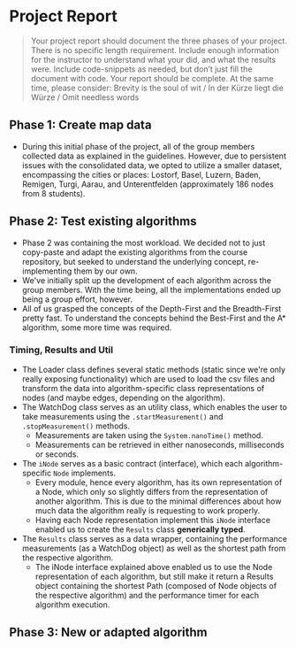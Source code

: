 # Project Report
> Your project report should document the three phases of your project. There is no specific length
requirement. Include enough information for the instructor to understand what your did, and what
the results were. Include code-snippets as needed, but don’t just fill the document with code.
Your report should be complete. At the same time, please consider:
Brevity is the soul of wit / In der Kürze liegt die Würze / Omit needless words

## Phase 1: Create map data
- During this initial phase of the project, all of the group members collected data as explained in the guidelines. However, due to persistent issues with the consolidated data, we opted to utilize a smaller dataset, encompassing the cities or places: Lostorf, Basel, Luzern, Baden, Remigen, Turgi, Aarau, and Unterentfelden (approximately 186 nodes from 8 students).


## Phase 2: Test existing algorithms
- Phase 2 was containing the most workload. We decided not to just copy-paste and adapt the existing algorithms from the course repository, but seeked to understand the underlying concept, re-implementing them by our own.
- We've initially split up the development of each algorithm across the group members. With the time being, all the implementations ended up being a group effort, however.
- All of us grasped the concepts of the Depth-First and the Breadth-First pretty fast. To understand the concepts behind the Best-First and the A* algorithm, some more time was required.

### Timing, Results and Util
- The Loader class defines several static methods (static since we're only really exposing functionality) which are used to load the csv files and transform the data into algorithm-specific class representations of nodes (and maybe edges, depending on the algorithm).
- The WatchDog class serves as an utility class, which enables the user to take measurements using the `.startMeasurement()` and `.stopMeasurement()` methods.
  - Measurements are taken using the `System.nanoTime()` method.
  - Measurements can be retrieved in either nanoseconds, milliseconds or seconds.
- The `iNode` serves as a basic contract (interface), which each algorithm-specific `Node` implements.
  - Every module, hence every algorithm, has its own representation of a Node, which only so slightly differs from the representation of another algorithm. This is due to the minimal differences about how much data the algorithm really is requesting to work properly.
  - Having each Node representation implement this `iNode` interface enabled us to create the `Results` class **generically typed**.
- The `Results` class serves as a data wrapper, containing the performance measurements (as a WatchDog object) as well as the shortest path from the respective algorithm.
  - The iNode interface explained above enabled us to use the Node representation of each algorithm, but still make it return a Results object containing the shortest Path (composed of Node objects of the respective algorithm) and the performance timer for each algorithm execution.


## Phase 3: New or adapted algorithm
